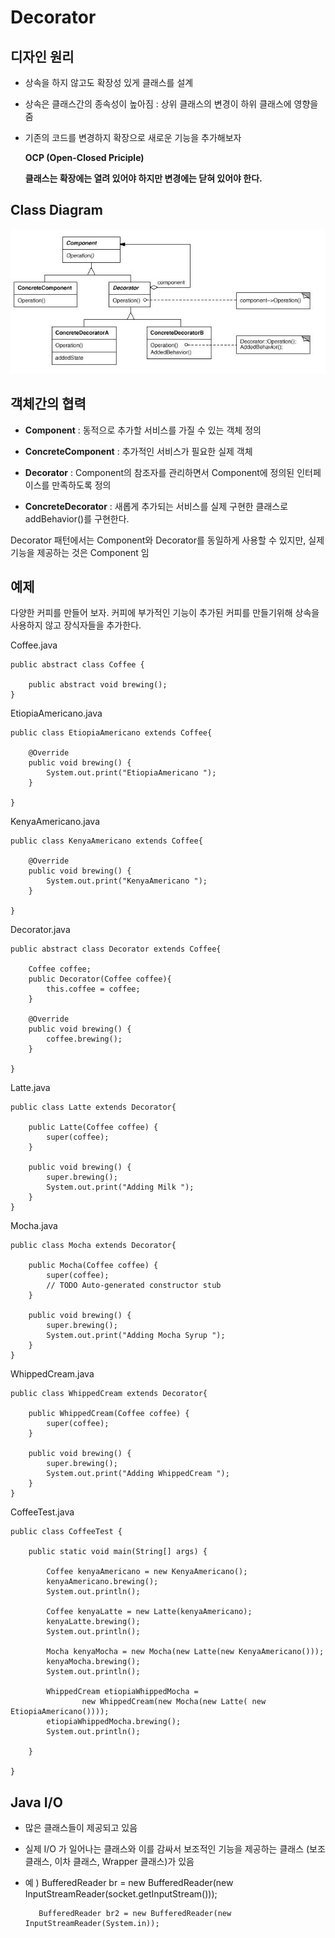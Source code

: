 # Decorator

## 디자인 원리

- 상속을 하지 않고도 확장성 있게 클래스를 설계

- 상속은 클래스간의 종속성이 높아짐 : 상위 클래스의 변경이 하위 클래스에 영향을 줌

- 기존의 코드를 변경하지 확장으로 새로운 기능을 추가해보자

    **OCP (Open-Closed Priciple)**
    
    **클래스는 확장에는 열려 있어야 하지만 변경에는 닫혀 있어야 한다.**

## Class Diagram

![decorator](./img/decorator.JPG)

## 객체간의 협력

- **Component** : 동적으로 추가할 서비스를 가질 수 있는 객체 정의

- **ConcreteComponent** : 추가적인 서비스가 필요한 실제 객체

- **Decorator** : Component의 참조자를 관리하면서 Component에 정의된 인터페이스를 만족하도록 정의

- **ConcreteDecorator** : 새롭게 추가되는 서비스를 실제 구현한 클래스로 addBehavior()를 구현한다.

Decorator 패턴에서는 Component와 Decorator를 동일하게 사용할 수 있지만, 실제 기능을 제공하는 것은 Component 임

## 예제

다양한 커피를 만들어 보자. 커피에 부가적인 기능이 추가된 커피를 만들기위해 상속을 사용하지 않고 장식자들을 추가한다.


Coffee.java
```
public abstract class Coffee {
	
	public abstract void brewing();
}
```

EtiopiaAmericano.java
```
public class EtiopiaAmericano extends Coffee{

	@Override
	public void brewing() {
		System.out.print("EtiopiaAmericano ");
	}

}
```

KenyaAmericano.java
```
public class KenyaAmericano extends Coffee{

	@Override
	public void brewing() {
		System.out.print("KenyaAmericano ");
	}

}
```

Decorator.java
```
public abstract class Decorator extends Coffee{

	Coffee coffee;
	public Decorator(Coffee coffee){
		this.coffee = coffee;
	}
	
	@Override
	public void brewing() {
		coffee.brewing();
	}

}
```

Latte.java
```
public class Latte extends Decorator{

	public Latte(Coffee coffee) {
		super(coffee);
	}
	
	public void brewing() {
		super.brewing();
		System.out.print("Adding Milk ");
	}
}
```

Mocha.java
```
public class Mocha extends Decorator{

	public Mocha(Coffee coffee) {
		super(coffee);
		// TODO Auto-generated constructor stub
	}

	public void brewing() {
		super.brewing();
		System.out.print("Adding Mocha Syrup ");
	}
}
```

WhippedCream.java
```
public class WhippedCream extends Decorator{

	public WhippedCream(Coffee coffee) {
		super(coffee);
	}

	public void brewing() {
		super.brewing();
		System.out.print("Adding WhippedCream ");
	}
}
```

CoffeeTest.java
```
public class CoffeeTest {

	public static void main(String[] args) {

		Coffee kenyaAmericano = new KenyaAmericano();
		kenyaAmericano.brewing();
		System.out.println();
		
		Coffee kenyaLatte = new Latte(kenyaAmericano);
		kenyaLatte.brewing();
		System.out.println();
		
		Mocha kenyaMocha = new Mocha(new Latte(new KenyaAmericano()));
		kenyaMocha.brewing();
		System.out.println();
		
		WhippedCream etiopiaWhippedMocha = 
				new WhippedCream(new Mocha(new Latte( new EtiopiaAmericano())));
		etiopiaWhippedMocha.brewing();
		System.out.println();
		
	}

}
```

## Java I/O 

- 많은 클래스들이 제공되고 있음

- 실제 I/O 가 일어나는 클래스와 이를 감싸서 보조적인 기능을 제공하는 클래스 (보조 클래스, 이차 클래스, Wrapper 클래스)가 있음

- 예 )   BufferedReader br = new BufferedReader(new InputStreamReader(socket.getInputStream()));

         BufferedReader br2 = new BufferedReader(new InputStreamReader(System.in));
